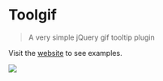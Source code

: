 <h1>Toolgif</h1>

> A very simple jQuery gif tooltip plugin

<p>Visit the <a href="https://mburakerman.github.io/toolgif/">website</a> to see examples.</p>

<img src="https://media.giphy.com/media/26gseZ2h1RQXZFk08/source.gif" />

